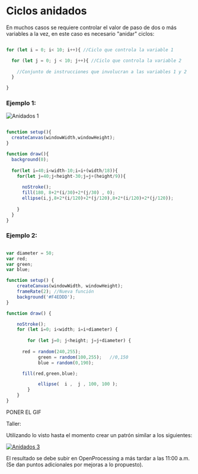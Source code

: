 # Ciclos anidados

En muchos casos se requiere controlar el valor de paso de dos o más variables a la vez, en este caso es necesario "anidar" ciclos:

```javascript

for (let i = 0; i< 10; i++){ //Ciclo que controla la variable 1

  for (let j = 0; j < 10; j++){ //Ciclo que controla la variable 2
  
    //Conjunto de instrucciones que involucran a las variables 1 y 2
  }

}

```

### Ejemplo 1:

![Anidados 1](https://raw.githubusercontent.com/daniels13ca/Intro_Programacion/master/images/Anidado1.JPG)

```javascript

function setup(){
  createCanvas(windowWidth,windowHeight);
}

function draw(){
  background(0);
	
  for(let i=40;i<width-10;i=i+(width/18)){
    for(let j=40;j<height-30;j=j+(height/9)){
      
      noStroke();
      fill(180, 8+2*(i/30)+2*(j/30) , 0);
      ellipse(i,j,8+2*(i/120)+2*(j/120),8+2*(i/120)+2*(j/120));
    
    }
  }
}

```

### Ejemplo 2:

```javascript

var diameter = 50;
var red;
var green;
var blue;

function setup() {
	createCanvas(windowWidth, windowHeight);
	frameRate(2); //Nueva función
	background('#F4EDDD');
}

function draw() {

	noStroke();
	for (let i=0; i<width; i=i+diameter) {
		
		for (let j=0; j<height; j=j+diameter) {
			
      red = random(240,255);
 			green = random(100,255);   //0,150 
 			blue = random(0,190);

      fill(red,green,blue);

			ellipse(  i ,  j , 100, 100 );
		}
	}
}

```
PONER EL GIF

Taller:

Utilizando lo visto hasta el momento crear un patrón similar a los siguientes:

[![Anidados 3](https://raw.githubusercontent.com/daniels13ca/Intro_Programacion/master/images/Anidado3.JPG)](https://www.pinterest.es/pin/557601997597674030/)

El resultado se debe subir en OpenProcessing a más tardar a las 11:00 a.m. (Se dan puntos adicionales por mejoras a lo propuesto).
